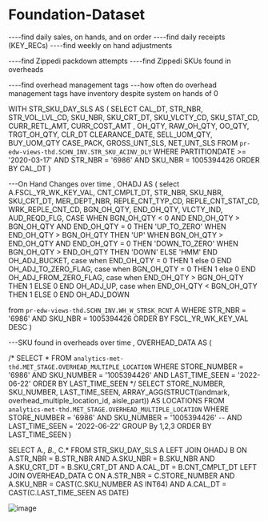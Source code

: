 # Foundation-Dataset

----find daily sales, on hands, and on order
----find daily receipts (KEY_RECs)
----find weekly on hand adjustments

----find Zippedi packdown attempts
----find Zippedi SKUs found in overheads

----find overhead management tags
      ---how often do overhead management tags have inventory despite system on hands of 0

WITH STR_SKU_DAY_SLS AS (
SELECT CAL_DT, STR_NBR, STR_VOL_LVL_CD, SKU_NBR, SKU_CRT_DT, SKU_VLCTY_CD, SKU_STAT_CD, CURR_RETL_AMT, CURR_COST_AMT
, OH_QTY, RAW_OH_QTY, OO_QTY, TRGT_OH_QTY,
CLR_DT CLEARANCE_DATE, SELL_UOM_QTY, BUY_UOM_QTY CASE_PACK, 
GROSS_UNT_SLS, NET_UNT_SLS
FROM `pr-edw-views-thd.SCHN_INV.STR_SKU_ACINV_DLY` 
WHERE PARTITIONDATE >= '2020-03-17'
AND STR_NBR = '6986'
AND SKU_NBR = 1005394426
ORDER BY CAL_DT
)

---On Hand Changes over time
, OHADJ AS (
select A.FSCL_YR_WK_KEY_VAL, CNT_CMPLT_DT, STR_NBR, SKU_NBR, SKU_CRT_DT, MER_DEPT_NBR, REPLE_CNT_TYP_CD, REPLE_CNT_STAT_CD, WRK_REPLE_CNT_CD,
BGN_OH_QTY, END_OH_QTY, VLCTY_IND, AUD_REQD_FLG, 
CASE WHEN BGN_OH_QTY < 0 AND END_OH_QTY > BGN_OH_QTY AND END_OH_QTY = 0 THEN 'UP_TO_ZERO'
    WHEN END_OH_QTY > BGN_OH_QTY THEN 'UP' 
    WHEN BGN_OH_QTY > END_OH_QTY AND END_OH_QTY = 0 THEN 'DOWN_TO_ZERO'
    WHEN BGN_OH_QTY > END_OH_QTY THEN 'DOWN' 
    ELSE 'HMM' END OH_ADJ_BUCKET,
case when END_OH_QTY = 0 THEN 1 else 0 END OH_ADJ_TO_ZERO_FLAG, 
case when BGN_OH_QTY = 0 THEN 1 else 0 END OH_ADJ_FROM_ZERO_FLAG, 
case when END_OH_QTY > BGN_OH_QTY THEN 1 ELSE 0 END OH_ADJ_UP, 
case when END_OH_QTY < BGN_OH_QTY THEN 1 ELSE 0 END OH_ADJ_DOWN

from `pr-edw-views-thd.SCHN_INV.WH_W_STRSK_RCNT` A
WHERE STR_NBR = '6986' 
AND SKU_NBR = 1005394426
ORDER BY FSCL_YR_WK_KEY_VAL  DESC
) 

  ---SKU found in overheads over time
, OVERHEAD_DATA AS (

  /*
  SELECT * 
  FROM `analytics-met-thd.MET_STAGE.OVERHEAD_MULTIPLE_LOCATION`
  WHERE STORE_NUMBER = '6986'
  AND SKU_NUMBER = '1005394426'
  AND LAST_TIME_SEEN = '2022-06-22'
  ORDER BY LAST_TIME_SEEN
  */
SELECT STORE_NUMBER,  SKU_NUMBER, LAST_TIME_SEEN, ARRAY_AGG(STRUCT(landmark, overhead_multiple_location_id, aisle_part)) AS LOCATIONS
  FROM `analytics-met-thd.MET_STAGE.OVERHEAD_MULTIPLE_LOCATION`
  WHERE STORE_NUMBER = '6986'
  AND SKU_NUMBER = '1005394426'
  --  AND LAST_TIME_SEEN = '2022-06-22'
  GROUP By 1,2,3
ORDER BY LAST_TIME_SEEN
)

SELECT A.*, B.*, C.*
FROM STR_SKU_DAY_SLS A 
LEFT JOIN OHADJ B
  ON A.STR_NBR = B.STR_NBR
  AND A.SKU_NBR = B.SKU_NBR
  AND A.SKU_CRT_DT = B.SKU_CRT_DT
  AND A.CAL_DT = B.CNT_CMPLT_DT
LEFT JOIN OVERHEAD_DATA C
  ON A.STR_NBR = C.STORE_NUMBER
  AND A.SKU_NBR = CAST(C.SKU_NUMBER AS INT64)
  AND A.CAL_DT = CAST(C.LAST_TIME_SEEN AS DATE)

![image](https://user-images.githubusercontent.com/17092274/208140684-21e2e7d6-0a78-4133-8760-c40259d79e44.png)
